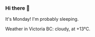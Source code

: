 ### Hi there :wave:

It's Monday! I'm probably sleeping.

Weather in Victoria BC: cloudy, at +13°C.
